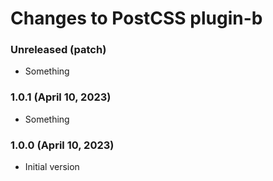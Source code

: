 # Changes to PostCSS plugin-b

### Unreleased (patch)

- Something

### 1.0.1 (April 10, 2023)

- Something

### 1.0.0 (April 10, 2023)

- Initial version
